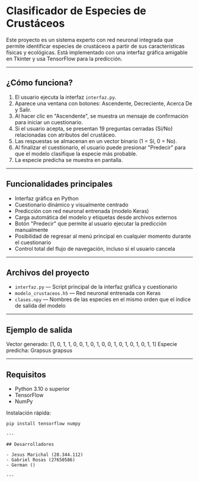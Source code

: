 # Clasificador de Especies de Crustáceos

Este proyecto es un sistema experto con red neuronal integrada que permite identificar especies de crustáceos a partir de sus características físicas y ecológicas. Está implementado con una interfaz gráfica amigable en Tkinter y usa TensorFlow para la predicción.

---

## ¿Cómo funciona?

1. El usuario ejecuta la interfaz `interfaz.py`.
2. Aparece una ventana con botones: Ascendente, Decreciente, Acerca De y Salir.
3. Al hacer clic en "Ascendente", se muestra un mensaje de confirmación para iniciar un cuestionario.
4. Si el usuario acepta, se presentan 19 preguntas cerradas (Sí/No) relacionadas con atributos del crustáceo.
5. Las respuestas se almacenan en un vector binario (1 = Sí, 0 = No).
6. Al finalizar el cuestionario, el usuario puede presionar "Predecir" para que el modelo clasifique la especie más probable.
7. La especie predicha se muestra en pantalla.

---

## Funcionalidades principales

- Interfaz gráfica en Python
- Cuestionario dinámico y visualmente centrado
- Predicción con red neuronal entrenada (modelo Keras)
- Carga automática del modelo y etiquetas desde archivos externos
- Botón "Predecir" que permite al usuario ejecutar la predicción manualmente
- Posibilidad de regresar al menú principal en cualquier momento durante el cuestionario
- Control total del flujo de navegación, incluso si el usuario cancela

---

## Archivos del proyecto

- `interfaz.py` — Script principal de la interfaz gráfica y cuestionario
- `modelo_crustaceos.h5` — Red neuronal entrenada con Keras
- `clases.npy` — Nombres de las especies en el mismo orden que el índice de salida del modelo

---

## Ejemplo de salida

Vector generado: [1, 0, 1, 1, 0, 0, 1, 0, 1, 0, 0, 1, 0, 1, 0, 1, 0, 1, 1] Especie predicha: Grapsus grapsus

---

## Requisitos

- Python 3.10 o superior
- TensorFlow
- NumPy

Instalación rápida:

```bash(consola)
pip install tensorflow numpy

---

## Desarrolladores

- Jesus Marichal (28.344.112)
- Gabriel Rosas (27650586)
- German ()

---
